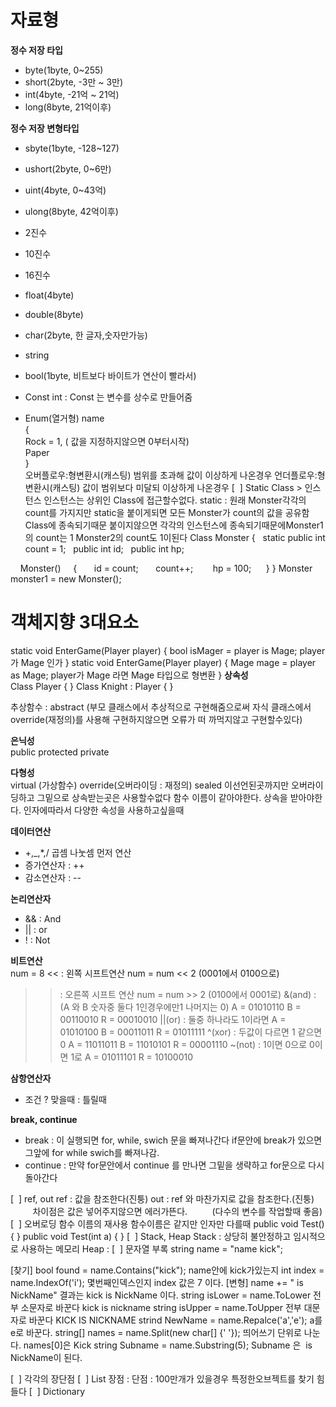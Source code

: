 # 자료형  

**정수 저장 타입**   
- byte(1byte, 0~255)
- short(2byte, -3만 ~ 3만)
- int(4byte, -21억 ~ 21억) 
- long(8byte, 21억이후)  

**정수 저장 변형타입**  
- sbyte(1byte, -128~127)
- ushort(2byte, 0~6만)
- uint(4byte, 0~43억)
- ulong(8byte, 42억이후)  

- 2진수
- 10진수
- 16진수
- float(4byte)
- double(8byte)
- char(2byte, 한 글자,숫자만가능)
- string
- bool(1byte, 비트보다 바이트가 연산이 빨라서)
- Const int : Const 는 변수를 상수로 만들어줌
- Enum(열거형) name  
{  
Rock = 1, ( 값을 지정하지않으면 0부터시작)  
Paper  
}  
오버플로우:형변환시(캐스팅) 범위를 초과해 값이 이상하게 나온경우
언더플로우:형변환시(캐스팅) 값이 범위보다 미달되 이상하게 나온경우
[  ] Static
Class > 인스턴스 
인스턴스는 상위인 Class에 접근할수없다.
static : 원래 Monster각각의 count를 가지지만 
static을 붙이게되면 모든 Monster가 
count의 값을 공유함 Class에 종속되기때문
붙이지않으면 각각의 인스턴스에 종속되기때문에Monster1의 count는 1
Monster2의 count도 1이된다
Class Monster
{
  static public int count = 1;
  public int id;
  public int hp; 

    Monster()
    {
      id = count;
      count++;
       hp = 100;
     }
}
Monster monster1 = new Monster(); 

# 객체지향 3대요소
static void EnterGame(Player player)
{
bool isMager = player is Mage;
player 가 Mage 인가
}
static void EnterGame(Player player)
{
Mage mage = player as Mage;
player가 Mage 라면 Mage 타입으로 형변환
}
**상속성**  
Class Player
{
}
Class Knight : Player
{
} 

추상함수 : abstract 
(부모 클래스에서 추상적으로 구현해줌으로써 자식 클래스에서 override(재정의)를 사용해 구현하지않으면 오류가 떠 까먹지않고 구현할수있다)


**은닉성**  
public
protected
private  

**다형성**  
virtual (가상함수)
override(오버라이딩 : 재정의)
sealed 이선언된곳까지만 오버라이딩하고 그밑으로 상속받는곳은 사용할수없다
함수 이름이 같아야한다.
상속을 받아야한다.
인자에따라서 다양한 속성을 사용하고싶을때



**데이터연산**  
- +,_,*,/ 곱셈 나눗셈 먼저 연산
- 증가연산자 : ++
- 감소연산자 : --   

**논리연산자**
- && : And 
- || : or 
- ! : Not  

**비트연산**  
num = 8
<< : 왼쪽 시프트연산 num = num << 2
(0001에서 0100으로)
>> : 오른쪽 시프트 연산 num = num >> 2
(0100에서 0001로)
&(and) : 
(A 와 B 숫자중 둘다 1인경우에만1 나머지는 0)
A = 01010110 
B = 00110010
R = 00010010
||(or) : 둘중 하나라도 1이라면
A = 01010100
B = 00011011
R = 01011111
^(xor) : 두값이 다르면 1 같으면 0
A = 11011011
B = 11010101
R = 00001110
~(not) : 1이면 0으로 0이면 1로
A = 01011101
R = 10100010 

**삼항연산자**  
- 조건 ? 맞을때 : 틀릴때  

**break, continue**  
- break : 이 실행되면 for, while, swich 문을 빠져나간다 if문안에 break가 있으면 그앞에 for while swich를 빠져나감.
- continue : 만약 for문안에서 continue 를 만나면 그밑을 생략하고 for문으로 다시 돌아간다 

[  ] ref, out
ref : 값을 참조한다(진퉁)
out : ref 와 마찬가지로 값을 참조한다.(진퉁) 
         차이점은 값은 넣어주지않으면 에러가뜬다.
         (다수의 변수를 작업할때 좋음)
[  ] 오버로딩
함수 이름의 재사용
함수이름은 같지만 인자만 다를때
public void Test()
{
}
public void Test(int a)
{
}
[  ] Stack, Heap
Stack : 상당히 불안정하고 임시적으로 사용하는 메모리
Heap : 
[  ] 문자열 부록
string name = "name kick"; 

[찾기]
bool found = name.Contains("kick"); 
name안에 kick가있는지
int index = name.IndexOf('i');
몇번째인덱스인지 index 값은 7 이다.
[변형]
name += " is NickName"
결과는 kick is NickName 이다.
string isLower = name.ToLower
전부 소문자로 바꾼다 kick is nickname
string isUpper = name.ToUpper
전부 대문자로 바꾼다 KICK IS NICKNAME
strind NewName = name.Repalce('a','e');
a를 e로 바꾼다.
string[] names = name.Split(new char[] {' '});
띄어쓰기 단위로 나눈다. names[0]은 Kick
string Subname = name.Substring(5);
Subname 은  is NickName이 된다. 

[  ] 각각의 장단점
[  ] List 
장점 :
단점 : 100만개가 있을경우 특정한오브젝트를 찾기 힘들다
[  ] Dictionary


